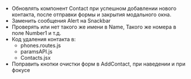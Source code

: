 -  Обновлять компонент Contact при успешном добавлении нового контакта, после отправки формы и закрытия модального окна.
-  Заменить сообщения Alert на Snackbar
-  Проверять или нет такого же имени в Name, Такого же номера в поле Number1 и т.д.
-  Код удаления контакта в:
   -  phones.routes.js
   -  paramsAPI.js
   -  Contacts.jsx
-  Поправить кнопки очистки форм в AddContact, при наведении и при фокусе
